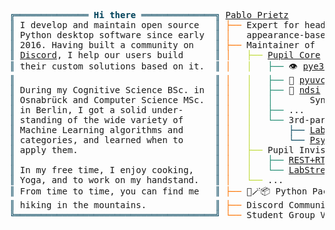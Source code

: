 <pre style="font-family:Menlo,'DejaVu Sans Mono',consolas,'Courier New',monospace"><span style="color: #00425a; text-decoration-color: #00425a">╔══════════════ </span><span style="color: #00425a; text-decoration-color: #00425a; font-weight: bold">Hi there</span><span style="color: #00425a; text-decoration-color: #00425a"> ══════════════╗</span> <a href="https://www.linkedin.com/in/pablo-prietz/">Pablo Prietz</a>                                
<span style="color: #00425a; text-decoration-color: #00425a">║</span> I develop and maintain open source   <span style="color: #00425a; text-decoration-color: #00425a">║</span> <span style="color: #fc7300; text-decoration-color: #fc7300">├── </span>Expert for head-mounted                 
<span style="color: #00425a; text-decoration-color: #00425a">║</span> Python desktop software since early  <span style="color: #00425a; text-decoration-color: #00425a">║</span> <span style="color: #fc7300; text-decoration-color: #fc7300">│   </span>appearance-based eye-tracking           
<span style="color: #00425a; text-decoration-color: #00425a">║</span> 2016. Having built a community on    <span style="color: #00425a; text-decoration-color: #00425a">║</span> <span style="color: #fc7300; text-decoration-color: #fc7300">├── </span>Maintainer of                           
<span style="color: #00425a; text-decoration-color: #00425a">║</span> <a href="https://pupil-labs.com/chat">Discord</a>, I help our users build      <span style="color: #00425a; text-decoration-color: #00425a">║</span> <span style="color: #fc7300; text-decoration-color: #fc7300">│   </span><span style="color: #bfdb38; text-decoration-color: #bfdb38">├── </span><a href="https://github.com/pupil-labs/pupil">Pupil Core</a>                          
<span style="color: #00425a; text-decoration-color: #00425a">║</span> their custom solutions based on it.  <span style="color: #00425a; text-decoration-color: #00425a">║</span> <span style="color: #fc7300; text-decoration-color: #fc7300">│   </span><span style="color: #bfdb38; text-decoration-color: #bfdb38">│   </span><span style="color: #1f8a70; text-decoration-color: #1f8a70">├── </span>👁️ <a href="https://github.com/pupil-labs/pye3d-detector">pye3d</a> - 3d eye state estimator
<span style="color: #00425a; text-decoration-color: #00425a">║</span>                                      <span style="color: #00425a; text-decoration-color: #00425a">║</span> <span style="color: #fc7300; text-decoration-color: #fc7300">│   </span><span style="color: #bfdb38; text-decoration-color: #bfdb38">│   </span><span style="color: #1f8a70; text-decoration-color: #1f8a70">├── </span>🎥 <a href="https://github.com/pupil-labs/pyuvc">pyuvc</a> - UVC camera access    
<span style="color: #00425a; text-decoration-color: #00425a">║</span> During my Cognitive Science BSc. in  <span style="color: #00425a; text-decoration-color: #00425a">║</span> <span style="color: #fc7300; text-decoration-color: #fc7300">│   </span><span style="color: #bfdb38; text-decoration-color: #bfdb38">│   </span><span style="color: #1f8a70; text-decoration-color: #1f8a70">├── </span>🔗 <a href="https://github.com/pupil-labs/ndsi">ndsi</a> - Network State         
<span style="color: #00425a; text-decoration-color: #00425a">║</span> Osnabrück and Computer Science MSc.  <span style="color: #00425a; text-decoration-color: #00425a">║</span> <span style="color: #fc7300; text-decoration-color: #fc7300">│   </span><span style="color: #bfdb38; text-decoration-color: #bfdb38">│   </span><span style="color: #1f8a70; text-decoration-color: #1f8a70">│   </span>    Synchronization Protocol    
<span style="color: #00425a; text-decoration-color: #00425a">║</span> in Berlin, I got a solid under-      <span style="color: #00425a; text-decoration-color: #00425a">║</span> <span style="color: #fc7300; text-decoration-color: #fc7300">│   </span><span style="color: #bfdb38; text-decoration-color: #bfdb38">│   </span><span style="color: #1f8a70; text-decoration-color: #1f8a70">├── </span>...                             
<span style="color: #00425a; text-decoration-color: #00425a">║</span> standing of the wide variety of      <span style="color: #00425a; text-decoration-color: #00425a">║</span> <span style="color: #fc7300; text-decoration-color: #fc7300">│   </span><span style="color: #bfdb38; text-decoration-color: #bfdb38">│   </span><span style="color: #1f8a70; text-decoration-color: #1f8a70">└── </span>3rd-party integrations          
<span style="color: #00425a; text-decoration-color: #00425a">║</span> Machine Learning algorithms and      <span style="color: #00425a; text-decoration-color: #00425a">║</span> <span style="color: #fc7300; text-decoration-color: #fc7300">│   </span><span style="color: #bfdb38; text-decoration-color: #bfdb38">│   </span><span style="color: #1f8a70; text-decoration-color: #1f8a70">    </span><span style="color: #00425a; text-decoration-color: #00425a">├── </span><a href="https://github.com/labstreaminglayer/App-PupilLabs/">LabStreamingLayer</a>           
<span style="color: #00425a; text-decoration-color: #00425a">║</span> categories, and learned when to      <span style="color: #00425a; text-decoration-color: #00425a">║</span> <span style="color: #fc7300; text-decoration-color: #fc7300">│   </span><span style="color: #bfdb38; text-decoration-color: #bfdb38">│   </span><span style="color: #1f8a70; text-decoration-color: #1f8a70">    </span><span style="color: #00425a; text-decoration-color: #00425a">└── </span><a href="https://psychopy.org/api/iohub/device/eyetracker_interface/PupilLabs_Core_Implementation_Notes.html#pupil-labs-core">PsychoPy</a>                    
<span style="color: #00425a; text-decoration-color: #00425a">║</span> apply them.                          <span style="color: #00425a; text-decoration-color: #00425a">║</span> <span style="color: #fc7300; text-decoration-color: #fc7300">│   </span><span style="color: #bfdb38; text-decoration-color: #bfdb38">├── </span>Pupil Invisible                     
<span style="color: #00425a; text-decoration-color: #00425a">║</span>                                      <span style="color: #00425a; text-decoration-color: #00425a">║</span> <span style="color: #fc7300; text-decoration-color: #fc7300">│   </span><span style="color: #bfdb38; text-decoration-color: #bfdb38">│   </span><span style="color: #1f8a70; text-decoration-color: #1f8a70">├── </span><a href="https://pupil-labs-realtime-api.readthedocs.io/en/latest/">REST+RTSP Realtime API</a>          
<span style="color: #00425a; text-decoration-color: #00425a">║</span> In my free time, I enjoy cooking,    <span style="color: #00425a; text-decoration-color: #00425a">║</span> <span style="color: #fc7300; text-decoration-color: #fc7300">│   </span><span style="color: #bfdb38; text-decoration-color: #bfdb38">│   </span><span style="color: #1f8a70; text-decoration-color: #1f8a70">└── </span><a href="https://pupil-invisible-lsl-relay.readthedocs.io/en/stable/">LabStreamingLayer Relay</a>         
<span style="color: #00425a; text-decoration-color: #00425a">║</span> Yoga, and to work on my handstand.   <span style="color: #00425a; text-decoration-color: #00425a">║</span> <span style="color: #fc7300; text-decoration-color: #fc7300">│   </span><span style="color: #bfdb38; text-decoration-color: #bfdb38">└── </span>...                                 
<span style="color: #00425a; text-decoration-color: #00425a">║</span> From time to time, you can find me   <span style="color: #00425a; text-decoration-color: #00425a">║</span> <span style="color: #fc7300; text-decoration-color: #fc7300">├── </span>🎩🪄📦 Python Packaging Wizard          
<span style="color: #00425a; text-decoration-color: #00425a">║</span> hiking in the mountains.             <span style="color: #00425a; text-decoration-color: #00425a">║</span> <span style="color: #fc7300; text-decoration-color: #fc7300">├── </span>Discord Community Moderator             
<span style="color: #00425a; text-decoration-color: #00425a">╚══════════════════════════════════════╝</span> <span style="color: #fc7300; text-decoration-color: #fc7300">└── </span>Student Group Volunteer                 
</pre>
